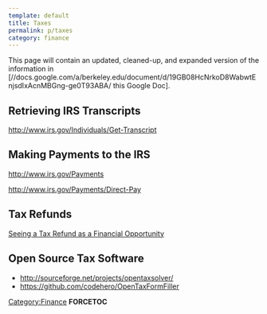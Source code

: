 ```yaml
---
template: default
title: Taxes
permalink: p/taxes
category: finance
---
```


This page will contain an updated, cleaned-up, and expanded version of the information in \[//docs.google.com/a/berkeley.edu/document/d/19GB08HcNrkoD8WabwtEnjsdIxAcnMBGng-ge0T93ABA/ this Google Doc\].

Retrieving IRS Transcripts
--------------------------

<http://www.irs.gov/Individuals/Get-Transcript>

Making Payments to the IRS
--------------------------

<http://www.irs.gov/Payments>

<http://www.irs.gov/Payments/Direct-Pay>

Tax Refunds
-----------

[Seeing a Tax Refund as a Financial Opportunity](http://www.nytimes.com/2015/04/01/your-money/seeing-a-tax-refund-as-a-financial-opportunity.html)

Open Source Tax Software
------------------------

-   <http://sourceforge.net/projects/opentaxsolver/>
-   <https://github.com/codehero/OpenTaxFormFiller>

[Category:Finance](/Category:Finance "wikilink") __FORCETOC__
